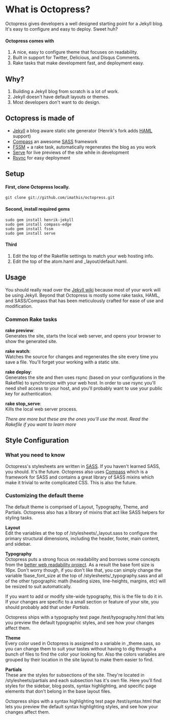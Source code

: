 # What is Octopress?
Octopress gives developers a well designed starting point for a Jekyll blog. It's easy to configure and easy to deploy. Sweet huh?

#### Octopress comes with
1. A nice, easy to configure theme that focuses on readability.
2. Built in support for Twitter, Delicious, and Disqus Comments.
3. Rake tasks that make development fast, and deployment easy.

## Why?
1. Building a Jekyll blog from scratch is a lot of work.
2. Jekyll doesn't have default layouts or themes.
3. Most developers don't want to do design.

## Octopress is made of
- [Jekyll](http://github.com/henrik/jekyll) a blog aware static site generator (Henrik's fork adds [HAML](http://haml-lang.com) support)
- [Compass](http://compass-style.org) an awesome [SASS](http://sass-lang.com) framework
- [FSSM](http://github.com/ttilley/fssm/tree/master) + a rake task, automatically regenerates the blog as you work
- [Serve](http://github.com/jlong/serve) for live previews of the site while in development
- [Rsync](http://samba.anu.edu.au/rsync/) for easy deployment

## Setup
#### First, clone Octopress locally.
    git clone git://github.com/imathis/octopress.git
#### Second, install required gems
    sudo gem install henrik-jekyll
    sudo gem install compass-edge
    sudo gem install fssm
    sudo gem install serve

#### Third
1. Edit the top of the Rakefile settings to match your web hosting info.
2. Edit the top of the atom.haml and _layout/default.haml.

## Usage
You should really read over the [Jekyll wiki](http://wiki.github.com/mojombo/jekyll) because most of your work will be using Jekyll. Beyond that Octopress is mostly some rake tasks, HAML, and SASS/Compass that has been meticulously crafted for ease of use and modification.

### Common Rake tasks
**rake preview**:  
Generates the site, starts the local web server, and opens your browser to show the generated site.

**rake watch**:  
Watches the source for changes and regenerates the site every time you save a file. You'll forget your working with a static site.

**rake deploy**:  
Generates the site and then uses rsync (based on your configurations in the Rakefile) to synchronize with your web host. In order to use rsync you'll need shell access to your host, and you'll probably want to use your public key for authentication.

**rake stop_serve**:  
Kills the local web server process.

*There are more but these are the ones you'll use the most. Read the Rakefile if you want to learn more*

## Style Configuration
### What you need to know
Octopress's stylesheets are written in [SASS](http://sass-lang.com). If you haven't learned SASS, you should. It's the future. Octopress also uses [Compass](http://compass-style.org) which is a framework for SASS and contains a great library of SASS mixins which make it trivial to write complicated CSS. This is also the future.

### Customizing the default theme
The default theme is comprised of Layout, Typography, Theme, and Partials. Octopress also has a library of mixins that act like SASS helpers for styling tasks.

**Layout**  
Edit the variables at the top of /stylesheets/_layout.sass to configure the primary structural dimensions, including the header, footer, main content, and sidebar.

**Typography**  
Octopress puts a strong focus on readability and borrows some concepts from the [better web readability project](http://code.google.com/p/better-web-readability-project/). As a result the base font size is 16px. Don't worry though, if you don't like that, you can simply change the variable !base\_font\_size at the top of /stylesheets/_typography.sass and all of the other typographic math (heading sizes, line-heights, margins, etc) will be resized to suit automatically.

If you want to add or modify site-wide typography, this is the file to do it in. If your changes are specific to a small section or feature of your site, you should probably add that under *Partials*.

Octopress ships with a typography test page /test/typography.html that lets you preview the default typographic styles, and see how your changes affect them.

**Theme**  
Every color used in Octopress is assigned to a variable in _theme.sass, so you can change them to suit your tastes without having to dig through a bunch of files to find the color your looking for. Also the colors variables are grouped by their location in the site layout to make them easier to find.

**Partials**  
These are the styles for subsections of the site. They're located in /stylesheets/partials and each subsection has it's own file. Here you'll find styles for the sidebar, blog posts, syntax highlighting, and specific page elements that don't belong in the base layout files.

Octopress ships with a syntax highlighting test page /test/syntax.html that lets you preview the default syntax highlighting styles, and see how your changes affect them.